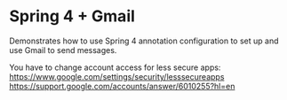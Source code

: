 # Spring 4 + Gmail
Demonstrates how to use Spring 4 annotation configuration to set up and use Gmail to send messages.  

You have to change account access for less secure apps:     
https://www.google.com/settings/security/lesssecureapps  
https://support.google.com/accounts/answer/6010255?hl=en  

